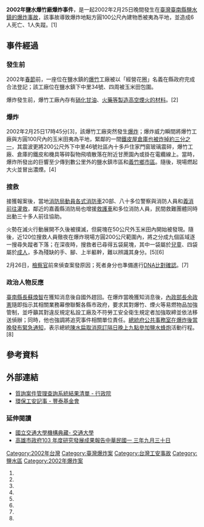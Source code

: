 **2002年鹽水爆竹廠爆炸事件**，是一起2002年2月25日晚間發生在[臺灣](../Page/臺灣.md "wikilink")[臺南縣](https://zh.wikipedia.org/wiki/臺南縣 "wikilink")[鹽水鎮的爆炸事故](https://zh.wikipedia.org/wiki/鹽水鎮 "wikilink")，該事故導致爆炸地點方圓100公尺內建物悉被夷為平地，並造成6人死亡、1人失蹤。\[1\]

## 事件經過

### 發生前

2002年[春節](../Page/春節.md "wikilink")前，一座位在鹽水鎮的[爆竹](../Page/爆竹.md "wikilink")工廠被以「經營花圈」名義在縣政府完成合法登記；該工廠位在鹽水鎮下中里34號、四周被玉米田包圍。

爆炸發生前，爆竹工廠內存有[硝化甘油](https://zh.wikipedia.org/wiki/硝化甘油 "wikilink")、[火藥等製造高空](https://zh.wikipedia.org/wiki/火藥 "wikilink")[煙火的材料](../Page/烟火.md "wikilink")。\[2\]

### 爆炸

2002年2月25日17時45分\[3\]，該爆竹工廠突然發生[爆炸](https://zh.wikipedia.org/wiki/爆炸 "wikilink")；爆炸威力瞬間將爆竹工廠與方圓100尺內的玉米田夷為平地，緊鄰的一間[鐵皮屋倉庫也被炸掉約三分之一](https://zh.wikipedia.org/wiki/鐵皮屋 "wikilink")，其震波更將200公尺外下中里46號社區內十多戶住家門窗玻璃震碎，爆竹工廠、倉庫的鐵皮和機具等碎裂物飛噴散落在附近甘蔗園內或掛在電纜線上。當時，爆炸所發出的巨響至少傳到數公里外的鹽水鎮市區和[義竹鄉市區](https://zh.wikipedia.org/wiki/義竹鄉 "wikilink")。隨後，現場燃起大火並冒出濃煙。\[4\]

### 搜救

接獲報案後，當地[消防局動員各式](https://zh.wikipedia.org/wiki/消防局 "wikilink")[消防車](../Page/消防車.md "wikilink")20部、八十多位警察與消防人員和[義消前往灌救](https://zh.wikipedia.org/wiki/義消 "wikilink")，鄰近的嘉義縣消防局也增援[救護車](../Page/救護車.md "wikilink")和多位消防人員，民間救難團體同時出動三十多人前往協助。

火勢在滅火行動展開不久後被撲滅，但屍塊在50公尺外玉米田內開始被發現。隨後，近120位搜救人員徹夜在爆炸現場方圓200公尺範圍內，將之分成九個區域逐一搜尋失蹤者下落；在深夜時，搜救者已尋得五袋屍塊，其中一袋屬於[兒童](https://zh.wikipedia.org/wiki/兒童 "wikilink")、四袋屬於[成人](https://zh.wikipedia.org/wiki/成人 "wikilink")，多為殘缺的手、腳、上半軀幹，難以辨識其身分。\[5\]\[6\]

2月26日，[檢察官](../Page/檢察官.md "wikilink")前來偵查案發原因；死者身分也準備進行[DNA比對確認](https://zh.wikipedia.org/wiki/DNA "wikilink")。\[7\]

### 政治人物反應

[臺南縣長](https://zh.wikipedia.org/wiki/臺南縣 "wikilink")[蘇煥智](../Page/蘇煥智.md "wikilink")在獲知消息後自國外趕回。在爆炸當晚獲知消息後，[內政部長](https://zh.wikipedia.org/wiki/中華民國內政部 "wikilink")[余政憲](../Page/余政憲.md "wikilink")隨即指示其相關業務幕僚聯繫各縣市政府，要求其對爆竹、煙火等易燃物品加強管制，並呼籲其對違反規定私設工廠及不符勞工安全衛生規定者加強取締並依法移送偵辦；同時，他也強調將追究事件相關單位責任。[總統府公共事務室在爆炸後當晚發布緊急通知](../Page/中華民國總統府.md "wikilink")，表示總統[陳水扁取消原訂隔日晚上九點參加](https://zh.wikipedia.org/wiki/陳水扁 "wikilink")[鹽水蜂炮](../Page/鹽水蜂炮.md "wikilink")活動行程。\[8\]

## 參考資料

## 外部連結

  - [質詢案件管理查詢系統結果清單 - 行政院](http://query.ey.gov.tw/legisWeb/webQuery.aspx?sys=630&funid=lgresult&term=5&ses=1&srltype=1&subnm=鄭國忠&leg=414&dunit_id=300000000&currec=8&totrec=8)
  - [環保工安記事 - 豐泰基金會](http://www.fengtayeps.org.tw/paper.asp?page=2002&num=149&num2=43)

### 延伸閱讀

  - [國立交通大學機構典藏- 交通大學](https://ir.nctu.edu.tw/bitstream/11536/63101/1/651201.pdf)
  - [高雄市政府103 年度研究發展成果報告中華民國一 三年九月三十日](http://research.kcg.gov.tw/upload/RelFile/Research/1040/635666051845496979.pdf)

[Category:2002年台灣](https://zh.wikipedia.org/wiki/Category:2002年台灣 "wikilink") [Category:臺灣爆炸案](https://zh.wikipedia.org/wiki/Category:臺灣爆炸案 "wikilink") [Category:台灣工安事故](https://zh.wikipedia.org/wiki/Category:台灣工安事故 "wikilink") [Category:鹽水區](https://zh.wikipedia.org/wiki/Category:鹽水區 "wikilink") [Category:2002年爆炸案](https://zh.wikipedia.org/wiki/Category:2002年爆炸案 "wikilink")

1.

2.
3.

4.
5.

6.
7.
8.